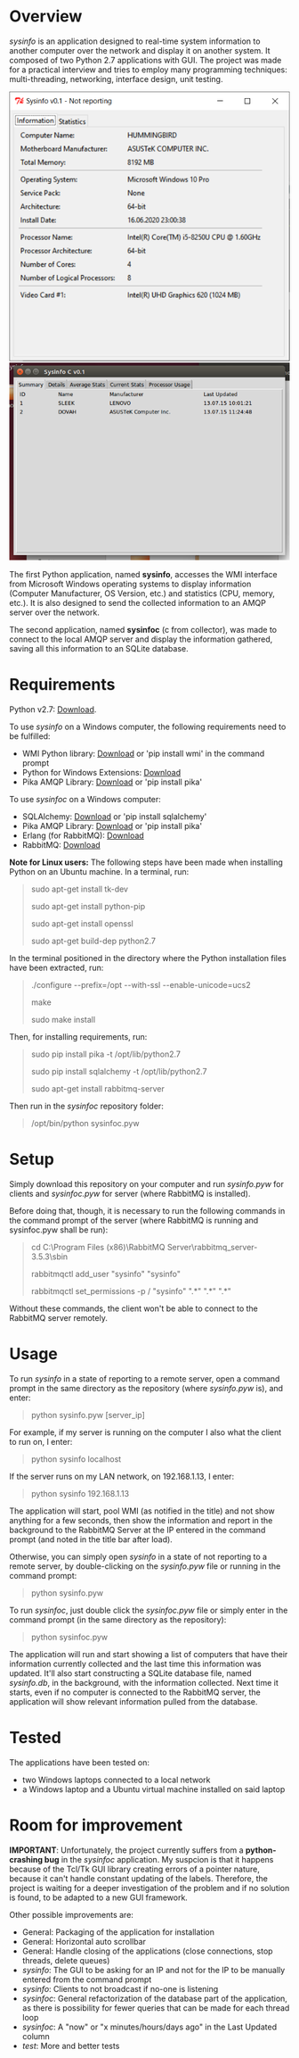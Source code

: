 # Overview
*sysinfo* is an application designed to real-time system information to another computer over the network and display it on another system. It composed of two Python 2.7 applications with GUI. The project was made for a practical interview and tries to employ many programming techniques: multi-threading, networking, interface design, unit testing.

![Sysinfo](screenshots/Capture2.PNG)
![Sysinfoc](screenshots/Capture.PNG)

The first Python application, named **sysinfo**, accesses the WMI interface from Microsoft Windows operating systems to display information (Computer Manufacturer, OS Version, etc.) and statistics (CPU, memory, etc.). It is also designed to send the collected information to an AMQP server over the network.

The second application, named **sysinfoc** (c from collector), was made to connect to the local AMQP server and display the information gathered, saving all this information to an SQLite database.

# Requirements
Python v2.7: [Download](https://www.python.org/downloads/).

To use *sysinfo* on a Windows computer, the following requirements need to be fulfilled:
- WMI Python library: [Download](https://pypi.python.org/pypi/WMI/) or 'pip install wmi' in the command prompt
- Python for Windows Extensions: [Download](http://sourceforge.net/projects/pywin32/files/pywin32/Build%20219/pywin32-219.win32-py2.7.exe/download)
- Pika AMQP Library: [Download](https://pypi.python.org/pypi/pika) or 'pip install pika'

To use *sysinfoc* on a Windows computer:
- SQLAlchemy: [Download](https://pypi.python.org/pypi/SQLAlchemy/1.0.6) or 'pip install sqlalchemy'
- Pika AMQP Library: [Download](https://pypi.python.org/pypi/pika) or 'pip install pika'
- Erlang (for RabbitMQ): [Download](http://www.erlang.org/download.html)
- RabbitMQ: [Download](https://www.rabbitmq.com/download.html)

**Note for Linux users:** The following steps have been made when installing Python on an Ubuntu machine.
In a terminal, run:
> sudo apt-get install tk-dev
>
> sudo apt-get install python-pip
>
> sudo apt-get install openssl
>
> sudo apt-get build-dep python2.7

In the terminal positioned in the directory where the Python installation files have been extracted, run:

> ./configure --prefix=/opt --with-ssl --enable-unicode=ucs2
>
> make
>
> sudo make install

Then, for installing requirements, run:
> sudo pip install pika -t /opt/lib/python2.7
>
> sudo pip install sqlalchemy -t /opt/lib/python2.7
>
> sudo apt-get install rabbitmq-server

Then run in the *sysinfoc* repository folder:

> /opt/bin/python sysinfoc.pyw

# Setup
Simply download this repository on your computer and run *sysinfo.pyw* for clients and *sysinfoc.pyw* for server (where RabbitMQ is installed).

Before doing that, though, it is necessary to run the following commands in the command prompt of the server (where RabbitMQ is running and sysinfoc.pyw shall be run):
> cd C:\Program Files (x86)\RabbitMQ Server\rabbitmq_server-3.5.3\sbin
>
> rabbitmqctl add_user "sysinfo" "sysinfo"
>
> rabbitmqctl set_permissions -p / "sysinfo" ".\*" ".\*" ".\*"

Without these commands, the client won't be able to connect to the RabbitMQ server remotely.

# Usage
To run *sysinfo* in a state of reporting to a remote server, open a command prompt in the same directory as the repository (where *sysinfo.pyw* is), and enter:

> python sysinfo.pyw [server_ip]

For example, if my server is running on the computer I also what the client to run on, I enter:

> python sysinfo localhost

If the server runs on my LAN network, on 192.168.1.13, I enter:

> python sysinfo 192.168.1.13

The application will start, pool WMI (as notified in the title) and not show anything for a few seconds, then show the information and report in the background to the RabbitMQ Server at the IP entered in the command prompt (and noted in the title bar after load).

Otherwise, you can simply open *sysinfo* in a state of not reporting to a remote server, by double-clicking on the *sysinfo.pyw* file or running in the command prompt:

> python sysinfo.pyw

To run *sysinfoc*, just double click the *sysinfoc.pyw* file or simply enter in the command prompt (in the same directory as the repository):

> python sysinfoc.pyw

The application will run and start showing a list of computers that have their information currently collected and the last time this information was updated. It'll also start constructing a SQLite database file, named *sysinfo.db*, in the background, with the information collected. Next time it starts, even if no computer is connected to the RabbitMQ server, the application will show relevant information pulled from the database.

# Tested
The applications have been tested on:
- two Windows laptops connected to a local network
- a Windows laptop and a Ubuntu virtual machine installed on said laptop

# Room for improvement

**IMPORTANT**: Unfortunately, the project currently suffers from a **python-crashing bug** in the *sysinfoc* application. My suspcion is that it happens because of the Tcl/Tk GUI library creating errors of a pointer nature, because it can't handle constant updating of the labels. Therefore, the project is waiting for a deeper investigation of the problem and if no solution is found, to be adapted to a new GUI framework.

Other possible improvements are:
- General: Packaging of the application for installation
- General: Horizontal auto scrollbar
- General: Handle closing of the applications (close connections, stop threads, delete queues)
- *sysinfo*: The GUI to be asking for an IP and not for the IP to be manually entered from the command prompt
- *sysinfo*: Clients to not broadcast if no-one is listening
- *sysinfoc*: General refactorization of the database part of the application, as there is possibility for fewer queries that can be made for each thread loop
- *sysinfoc*: A "now" or "x minutes/hours/days ago" in the Last Updated column
- *test*: More and better tests

